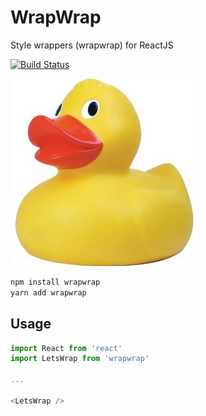 # WrapWrap
Style wrappers (wrapwrap) for ReactJS

[![Build Status](https://travis-ci.org/odeum/wrapwrap.svg?branch=master)](https://travis-ci.org/odeum/wrapwrap)

<a href="https://github.com/odeum/wrapwrap">
  <img alt="WrapWrap" src="./wrapwrap.jpg" />
</a>

```sh
npm install wrapwrap
yarn add wrapwrap
```

## Usage

```javascript
import React from 'react'
import LetsWrap from 'wrapwrap'

...

<LetsWrap />
```

